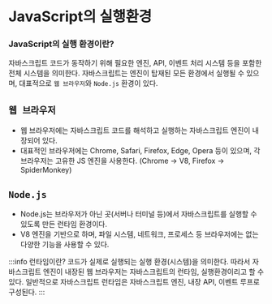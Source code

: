 # JavaScript의 실행환경

### JavaScript의 실행 환경이란?

자바스크립트 코드가 동작하기 위해 필요한 엔진, API, 이벤트 처리 시스템 등을 포함한 전체 시스템을 의미한다.
자바스크립트는 엔진이 탑재된 모든 환경에서 실행될 수 있으며, 대표적으로 <code>웹 브라우저</code>와 <code>Node.js</code> 환경이 있다.

## <code>웹 브라우저</code>

- 웹 브라우저에는 자바스크립트 코드를 해석하고 실행하는 자바스크립트 엔진이 내장되어 있다.
- 대표적인 브라우저에는 Chrome, Safari, Firefox, Edge, Opera 등이 있으며, 각 브라우저는 고유한 JS 엔진을 사용한다. (Chrome → V8, Firefox → SpiderMonkey)

## <code>Node.js</code>

- Node.js는 브라우저가 아닌 곳(서버나 터미널 등)에서 자바스크립트를 실행할 수 있도록 만든 런타임 환경이다.
- V8 엔진을 기반으로 하며, 파일 시스템, 네트워크, 프로세스 등 브라우저에는 없는 다양한 기능을 사용할 수 있다.

:::info 런타임이란?
코드가 실제로 실행되는 실행 환경(시스템)을 의미한다.
따라서 자바스크립트 엔진이 내장된 웹 브라우저는 자바스크립트의 런타임, 실행환경이리고 할 수 있다.
일반적으로 자바스크립트 런타임은 자바스크립트 엔진, 내장 API, 이벤트 루프로 구성된다.
:::
